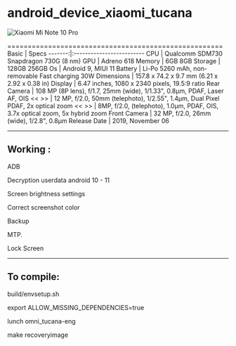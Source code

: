 # android_device_xiaomi_tucana

![Xiaomi Mi Note 10 Pro](https://fdn2.gsmarena.com/vv/pics/xiaomi/xiaomi-mi-cc9-pro-1.jpg "Mi Note 10 Pro")

=====================================================
Basic   | Specs
-------:|:-------------------------
CPU     | Qualcomm SDM730 Snapdragon 730G (8 nm)
GPU     | Adreno 618
Memory  |  6GB 8GB
Storage | 128GB 256GB
Os      | Android 9, MIUI 11
Battery | Li-Po 5260 mAh, non-removable Fast charging 30W
Dimensions | 157.8 x 74.2 x 9.7 mm (6.21 x 2.92 x 0.38 in)
Display |  6.47 inches, 1080 x 2340 pixels, 19.5:9 ratio 
Rear Camera  | 108 MP (8P lens), f/1.7, 25mm (wide), 1/1.33", 0.8µm, PDAF, Laser AF, OIS
<<        >> | 12 MP, f/2.0, 50mm (telephoto), 1/2.55", 1.4µm, Dual Pixel PDAF, 2x optical zoom
<<        >> | 8MP, f/2.0, (telephoto), 1.0µm, PDAF, OIS, 3.7x optical zoom, 5x hybrid zoom
Front Camera | 32 MP, f/2.0, 26mm (wide), 1/2.8", 0.8µm
Release Date |  2019, November 06

------------------------------------

## Working :                           
                                    
ADB                                           

Decryption userdata android 10 - 11            

Screen brightness settings

Correct screenshot color

Backup

MTP.

Lock Screen


-------------------------------------
## To compile:

build/envsetup.sh

export ALLOW_MISSING_DEPENDENCIES=true

lunch omni_tucana-eng

make recoveryimage
